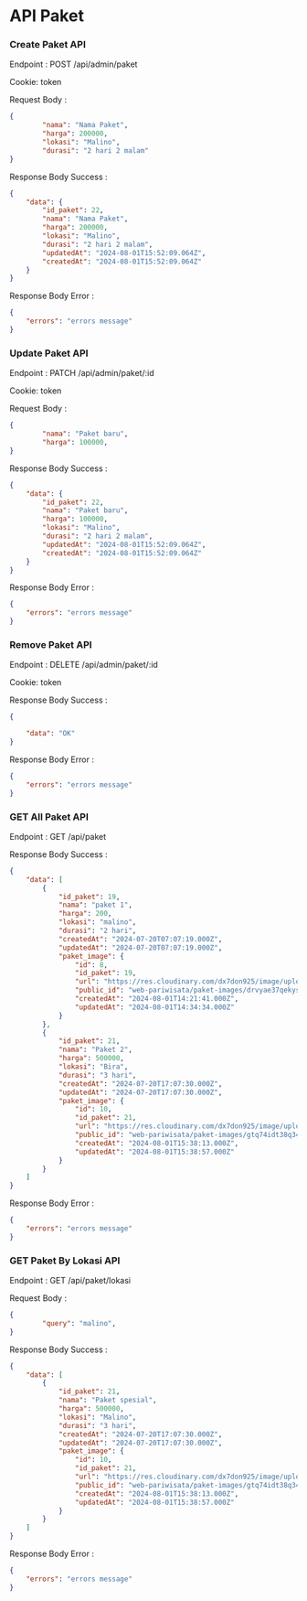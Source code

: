 # API Paket

### Create Paket API
Endpoint : POST /api/admin/paket

Cookie: token

Request Body :

```json
{
        "nama": "Nama Paket",
        "harga": 200000,
        "lokasi": "Malino",
        "durasi": "2 hari 2 malam"
}
```

Response Body Success :

```json
{
    "data": {
        "id_paket": 22,
        "nama": "Nama Paket",
        "harga": 200000,
        "lokasi": "Malino",
        "durasi": "2 hari 2 malam",
        "updatedAt": "2024-08-01T15:52:09.064Z",
        "createdAt": "2024-08-01T15:52:09.064Z"
    }
}
```

Response Body Error :

```json
{
    "errors": "errors message"
}
```


### Update Paket API
Endpoint : PATCH /api/admin/paket/:id

Cookie: token

Request Body :

```json
{
        "nama": "Paket baru",
        "harga": 100000,
}
```

Response Body Success :

```json
{
    "data": {
        "id_paket": 22,
        "nama": "Paket baru",
        "harga": 100000,
        "lokasi": "Malino",
        "durasi": "2 hari 2 malam",
        "updatedAt": "2024-08-01T15:52:09.064Z",
        "createdAt": "2024-08-01T15:52:09.064Z"
    }
}
```

Response Body Error :

```json
{
    "errors": "errors message"
}
```

### Remove Paket API
Endpoint : DELETE /api/admin/paket/:id

Cookie: token

Response Body Success :

```json
{

    "data": "OK"
}
```

Response Body Error :

```json
{
    "errors": "errors message"
}
```


### GET All Paket API
Endpoint : GET /api/paket

Response Body Success :

```json
{
    "data": [
        {
            "id_paket": 19,
            "nama": "paket 1",
            "harga": 200,
            "lokasi": "malino",
            "durasi": "2 hari",
            "createdAt": "2024-07-20T07:07:19.000Z",
            "updatedAt": "2024-07-20T07:07:19.000Z",
            "paket_image": {
                "id": 8,
                "id_paket": 19,
                "url": "https://res.cloudinary.com/dx7don925/image/upload/v1722522873/web-pariwisata/paket-images/drvyae37qekys3asnhat.jpg",
                "public_id": "web-pariwisata/paket-images/drvyae37qekys3asnhat",
                "createdAt": "2024-08-01T14:21:41.000Z",
                "updatedAt": "2024-08-01T14:34:34.000Z"
            }
        },
        {
            "id_paket": 21,
            "nama": "Paket 2",
            "harga": 500000,
            "lokasi": "Bira",
            "durasi": "3 hari",
            "createdAt": "2024-07-20T17:07:30.000Z",
            "updatedAt": "2024-07-20T17:07:30.000Z",
            "paket_image": {
                "id": 10,
                "id_paket": 21,
                "url": "https://res.cloudinary.com/dx7don925/image/upload/v1722526736/web-pariwisata/paket-images/gtq74idt38q34l10qyfd.jpg",
                "public_id": "web-pariwisata/paket-images/gtq74idt38q34l10qyfd",
                "createdAt": "2024-08-01T15:38:13.000Z",
                "updatedAt": "2024-08-01T15:38:57.000Z"
            }
        }
    ]
}
```

Response Body Error :

```json
{
    "errors": "errors message"
}
```


### GET Paket By Lokasi API
Endpoint : GET /api/paket/lokasi

Request Body :

```json
{
        "query": "malino",
}
```

Response Body Success :

```json
{
    "data": [
        {
            "id_paket": 21,
            "nama": "Paket spesial",
            "harga": 500000,
            "lokasi": "Malino",
            "durasi": "3 hari",
            "createdAt": "2024-07-20T17:07:30.000Z",
            "updatedAt": "2024-07-20T17:07:30.000Z",
            "paket_image": {
                "id": 10,
                "id_paket": 21,
                "url": "https://res.cloudinary.com/dx7don925/image/upload/v1722526736/web-pariwisata/paket-images/gtq74idt38q34l10qyfd.jpg",
                "public_id": "web-pariwisata/paket-images/gtq74idt38q34l10qyfd",
                "createdAt": "2024-08-01T15:38:13.000Z",
                "updatedAt": "2024-08-01T15:38:57.000Z"
            }
        }
    ]
}
```

Response Body Error :

```json
{
    "errors": "errors message"
}
```


